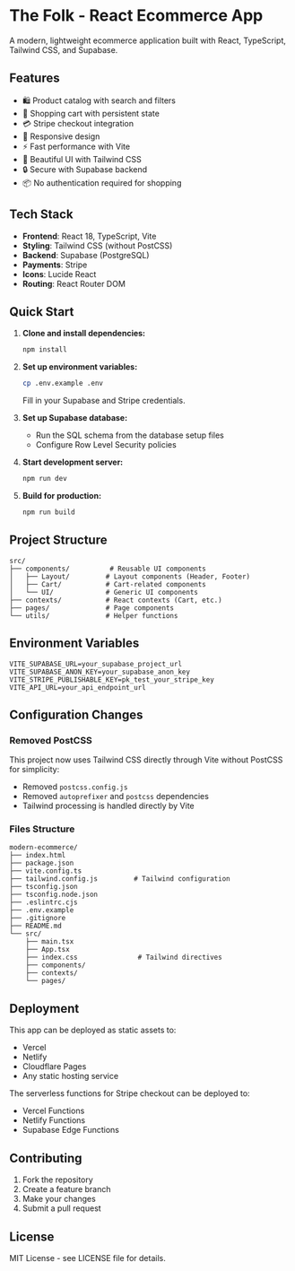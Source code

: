 # The Folk - React Ecommerce App

A modern, lightweight ecommerce application built with React, TypeScript, Tailwind CSS, and Supabase.

## Features

- 🛍️ Product catalog with search and filters
- 🛒 Shopping cart with persistent state
- 💳 Stripe checkout integration
- 📱 Responsive design
- ⚡ Fast performance with Vite
- 🎨 Beautiful UI with Tailwind CSS
- 🔒 Secure with Supabase backend
- 📦 No authentication required for shopping

## Tech Stack

- **Frontend**: React 18, TypeScript, Vite
- **Styling**: Tailwind CSS (without PostCSS)
- **Backend**: Supabase (PostgreSQL)
- **Payments**: Stripe
- **Icons**: Lucide React
- **Routing**: React Router DOM

## Quick Start

1. **Clone and install dependencies:**

   ```bash
   npm install
   ```

2. **Set up environment variables:**

   ```bash
   cp .env.example .env
   ```

   Fill in your Supabase and Stripe credentials.

3. **Set up Supabase database:**

   - Run the SQL schema from the database setup files
   - Configure Row Level Security policies

4. **Start development server:**

   ```bash
   npm run dev
   ```

5. **Build for production:**
   ```bash
   npm run build
   ```

## Project Structure

```
src/
├── components/          # Reusable UI components
│   ├── Layout/         # Layout components (Header, Footer)
│   ├── Cart/           # Cart-related components
│   └── UI/             # Generic UI components
├── contexts/           # React contexts (Cart, etc.)
├── pages/              # Page components
└── utils/              # Helper functions
```

## Environment Variables

```env
VITE_SUPABASE_URL=your_supabase_project_url
VITE_SUPABASE_ANON_KEY=your_supabase_anon_key
VITE_STRIPE_PUBLISHABLE_KEY=pk_test_your_stripe_key
VITE_API_URL=your_api_endpoint_url
```

## Configuration Changes

### Removed PostCSS

This project now uses Tailwind CSS directly through Vite without PostCSS for simplicity:

- Removed `postcss.config.js`
- Removed `autoprefixer` and `postcss` dependencies
- Tailwind processing is handled directly by Vite

### Files Structure

```
modern-ecommerce/
├── index.html
├── package.json
├── vite.config.ts
├── tailwind.config.js         # Tailwind configuration
├── tsconfig.json
├── tsconfig.node.json
├── .eslintrc.cjs
├── .env.example
├── .gitignore
├── README.md
└── src/
    ├── main.tsx
    ├── App.tsx
    ├── index.css               # Tailwind directives
    ├── components/
    ├── contexts/
    └── pages/
```

## Deployment

This app can be deployed as static assets to:

- Vercel
- Netlify
- Cloudflare Pages
- Any static hosting service

The serverless functions for Stripe checkout can be deployed to:

- Vercel Functions
- Netlify Functions
- Supabase Edge Functions

## Contributing

1. Fork the repository
2. Create a feature branch
3. Make your changes
4. Submit a pull request

## License

MIT License - see LICENSE file for details.
